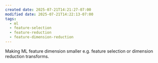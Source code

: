 ```yaml
---
created date: 2025-07-21T14:21:27-07:00
modified date: 2025-07-21T14:22:13-07:00
tags:
  - ml
  - feature-selection
  - feature-reduction
  - feature-dimension-reduction
---
```

  Making ML feature dimension smaller e.g. feature selection or
  dimension reduction transforms.
